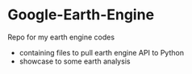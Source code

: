# Google-Earth-Engine
Repo for my earth engine codes

* containing files to pull earth engine API to Python
* showcase to some earth analysis
